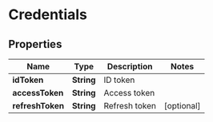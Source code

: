 

# Credentials


## Properties

| Name | Type | Description | Notes |
|------------ | ------------- | ------------- | -------------|
|**idToken** | **String** | ID token |  |
|**accessToken** | **String** | Access token |  |
|**refreshToken** | **String** | Refresh token |  [optional] |



